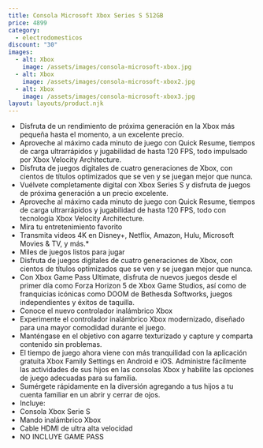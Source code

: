 ```yaml
---
title: Consola Microsoft Xbox Series S 512GB
price: 4899
category:
  - electrodomesticos
discount: "30"
images:
  - alt: Xbox
    image: /assets/images/consola-microsoft-xbox.jpg
  - alt: Xbox
    image: /assets/images/consola-microsoft-xbox2.jpg
  - alt: Xbox
    image: /assets/images/consola-microsoft-xbox3.jpg
layout: layouts/product.njk
---
```

* Disfruta de un rendimiento de próxima generación en la Xbox más pequeña hasta el momento, a un excelente precio.
* Aproveche al máximo cada minuto de juego con Quick Resume, tiempos de carga ultrarrápidos y jugabilidad de hasta 120 FPS, todo impulsado por Xbox Velocity Architecture.
* Disfruta de juegos digitales de cuatro generaciones de Xbox, con cientos de títulos optimizados que se ven y se juegan mejor que nunca.
* Vuélvete completamente digital con Xbox Series S y disfruta de juegos de próxima generación a un precio excelente.
* Aproveche al máximo cada minuto de juego con Quick Resume, tiempos de carga ultrarrápidos y jugabilidad de hasta 120 FPS, todo con tecnología Xbox Velocity Architecture.
* Mira tu entretenimiento favorito
* Transmita videos 4K en Disney+, Netflix, Amazon, Hulu, Microsoft Movies & TV, y más.*
* Miles de juegos listos para jugar
* Disfruta de juegos digitales de cuatro generaciones de Xbox, con cientos de títulos optimizados que se ven y se juegan mejor que nunca.
* Con Xbox Game Pass Ultimate, disfruta de nuevos juegos desde el primer día como Forza Horizon 5 de Xbox Game Studios, así como de franquicias icónicas como DOOM de Bethesda Softworks, juegos independientes y éxitos de taquilla.
* Conoce el nuevo controlador inalámbrico Xbox
* Experimente el controlador inalámbrico Xbox modernizado, diseñado para una mayor comodidad durante el juego.
* Manténgase en el objetivo con agarre texturizado y capture y comparta contenido sin problemas.
* El tiempo de juego ahora viene con más tranquilidad con la aplicación gratuita Xbox Family Settings en Android e iOS. Administre fácilmente las actividades de sus hijos en las consolas Xbox y habilite las opciones de juego adecuadas para su familia.
* Sumérgete rápidamente en la diversión agregando a tus hijos a tu cuenta familiar en un abrir y cerrar de ojos.
* Incluye:
* Consola Xbox Serie S
* Mando inalámbrico Xbox
* Cable HDMI de ultra alta velocidad
* NO INCLUYE GAME PASS
